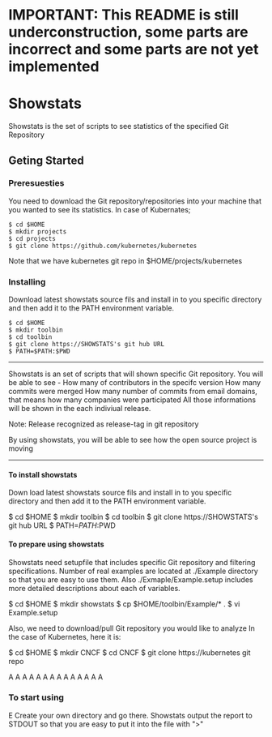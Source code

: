 # IMPORTANT: This README is still underconstruction, some parts are incorrect and some parts are not yet implemented

# Showstats
Showstats is the set of scripts to see statistics of the specified Git Repository

## Geting Started

### Preresuesties

You need to download the Git repository/repositories into your machine that you wanted to see its statistics.
In case of Kubernates;

```
$ cd $HOME
$ mkdir projects
$ cd projects
$ git clone https://github.com/kubernetes/kubernetes
```
Note that we have kubernetes git repo in $HOME/projects/kubernetes

### Installing
Download latest showstats source fils and install in to you specific directory and then add it to the PATH environment variable.

```
$ cd $HOME
$ mkdir toolbin
$ cd toolbin
$ git clone https://SHOWSTATS's git hub URL
$ PATH=$PATH:$PWD
```

----
Showstats is an set of scripts that will shown specific Git repository.
You will be able to see -
How many of contributors in the specifc version
How many commits were merged
How many number of commits from email domains, that means how many companies were participated
All those informations will be shown in the each indiviual release.

Note: Release recognized as release-tag in git repository


By using showstats, you will be able to see how the open source project is moving

----
#### To install showstats

Down load latest showstats source fils and install in to you specific directory and then add it to the PATH environment variable.

$ cd $HOME
$ mkdir toolbin
$ cd toolbin
$ git clone https://SHOWSTATS's git hub URL
$ PATH=$PATH:$PWD

#### To prepare using showstats

Showstats need setupfile that includes specific Git repository and filtering specifications.
Number of real examples are located at ./Example directory so that you are easy to use them. Also ./Exmaple/Example.setup includes more detailed descriptions about each of variables.

$ cd $HOME
$ mkdir showstats
$ cp $HOME/toolbin/Example/* .
$ vi Example.setup
 
Also, we need to download/pull Git repository you would like to analyze
In the case of Kubernetes, here it is:

$ cd $HOME
$ mkdir CNCF
$ cd CNCF
$ git clone https://kubernetes git repo


A
A
A
A
A
A
A
A
A
A
A
A
A
A



### To start using 

E
Create your own directory and go there. Showstats output the report to STDOUT so that you are easy to put it into the file with ">" 


